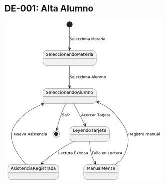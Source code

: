 # DE-001: Alta Alumno
![Texto Alternativo](https://github.com/TtheCrazyMeats/imagenes/blob/main/DIAGRAMA%20ESTADO%20ALTA.png)
